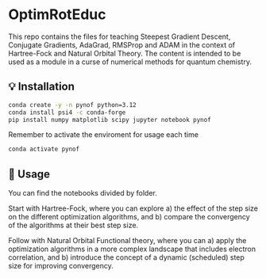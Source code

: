 # OptimRotEduc

This repo contains the files for teaching Steepest Gradient Descent, Conjugate Gradients, AdaGrad, RMSProp and ADAM in the context of Hartree-Fock and Natural Orbital Theory. The content is intended to be used as a module in a curse of numerical methods for quantum chemistry. 

## 💡 Installation

```bash
conda create -y -n pynof python=3.12
conda install psi4 -c conda-forge 
pip install numpy matplotlib scipy jupyter notebook pynof
```

Remember to activate the enviroment for usage each time
```bash
conda activate pynof
```

## 📝 Usage

You can find the notebooks divided by folder.

Start with Hartree-Fock, where you can explore a) the effect of the step size on the different optimization algorithms, and b) compare the convergency of the algorithms at their best step size.

Follow with Natural Orbital Functional theory, where you can a) apply the optimization algorithms in a more complex landscape that includes electron correlation, and b) introduce the concept of a dynamic (scheduled) step size for improving convergency.
